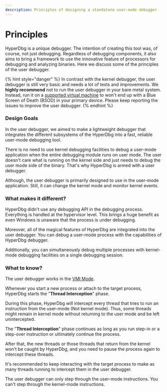 ```yaml
---
description: Principles of designing a standalone user-mode debugger
---
```


# Principles

HyperDbg is a unique debugger. The intention of creating this tool was, of course, not just debugging. Regardless of debugging components, it also aims to bring a framework to use the innovative feature of processors for debugging and analyzing binaries. Here we discuss some of the principles of the user debugger.

{% hint style="danger" %}
In contrast with the kernel debugger, the user debugger is still very basic and needs a lot of tests and improvements. We **highly recommend** not to run the user debugger in your bare metal system. Instead, run it on a [supported virtual machine](https://docs.hyperdbg.org/tips-and-tricks/nested-virtualization-environments/supported-virtual-machines) to won't end up with a Blue Screen of Death (BSOD) in your primary device. Please keep reporting the issues to improve the user debugger.
{% endhint %}

### Design Goals

In the user debugger, we aimed to make a lightweight debugger that integrates the different subsystems of the HyperDbg into a fast, reliable user-mode debugging tool.

There is no need to use kernel debugging facilities to debug a user-mode application when the entire debugging module runs on user mode. The user doesn't care what is running on the kernel side and just needs to debug the user mode side of the binary. That's why HyperDbg is armed with a user debugger.

Although, the user debugger is primarily designed to use in the user-mode application. Still, it can change the kernel mode and monitor kernel events.

### What makes it different?

&#x20;HyperDbg didn't use any debugging API in the debugging process. Everything is handled at the hypervisor level. This brings a huge benefit as even Windows is unaware that the process is under debugging.

Moreover, all of the magical features of HyperDbg are integrated into the user debugger. You can debug a user-mode process with the capabilities of HyperDbg debugger.

Additionally, you can simultaneously debug multiple processes with kernel-mode debugging facilities on a single debugging session.

### What to know?

The user debugger works in the [VMI Mode](https://docs.hyperdbg.org/using-hyperdbg/prerequisites/operation-modes#vmi-mode).

Whenever you start a new process or attach to the target process, HyperDbg starts the "**Thread Interception**" phase.

During this phase, HyperDbg will intercept every thread that tries to run an instruction from the user-mode (Not kernel mode). Thus, some threads might remain in kernel mode without returning to the user mode and be left unintercepted.

The "**Thread Interception**" phase continues as long as you run step-in or a step-over instruction or ultimately continue the process.

After that, the new threads or those threads that return from the kernel won't be caught by HyperDbg, and you need to pause the process again to intercept these threads.

It's recommended to keep interacting with the target process to make as many threads running to intercept them in the user debugger.

The user debugger can only step through the user-mode instructions. You can't step through the kernel-mode instructions.

